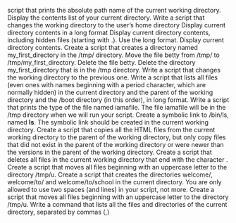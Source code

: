  script that prints the absolute path name of the current working directory.
Display the contents list of your current directory.
Write a script that changes the working directory to the user’s home directory
Display current directory contents in a long format
Display current directory contents, including hidden files (starting with .). Use the long format.
Display current directory contents.
Create a script that creates a directory named my_first_directory in the /tmp/ directory.
Move the file betty from /tmp/ to /tmp/my_first_directory.
Delete the file betty.
Delete the directory my_first_directory that is in the /tmp directory.
Write a script that changes the working directory to the previous one.
Write a script that lists all files (even ones with names beginning with a period character, which are normally hidden) in the current directory and the parent of the working directory and the /boot directory (in this order), in long format.
Write a script that prints the type of the file named iamafile. The file iamafile will be in the /tmp directory when we will run your script.
Create a symbolic link to /bin/ls, named __ls__. The symbolic link should be created in the current working directory.
Create a script that copies all the HTML files from the current working directory to the parent of the working directory, but only copy files that did not exist in the parent of the working directory or were newer than the versions in the parent of the working directory.
Create a script that deletes all files in the current working directory that end with the character .
Create a script that moves all files beginning with an uppercase letter to the directory /tmp/u.
Create a script that creates the directories welcome/, welcome/to/ and welcome/to/school in the current directory.
You are only allowed to use two spaces (and lines) in your script, not more.
Create a script that moves all files beginning with an uppercase letter to the directory /tmp/u.
Write a command that lists all the files and directories of the current directory, separated by commas (,)
